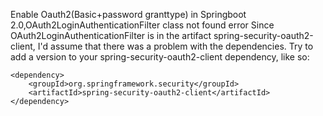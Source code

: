 Enable Oauth2(Basic+password granttype) in Springboot 2.0,OAuth2LoginAuthenticationFilter class not found error
Since OAuth2LoginAuthenticationFilter is in the artifact spring-security-oauth2-client, I'd assume that there was a problem with the dependencies.
Try to add a version to your spring-security-oauth2-client dependency, like so:

    <dependency>
        <groupId>org.springframework.security</groupId>
        <artifactId>spring-security-oauth2-client</artifactId>
    </dependency>
